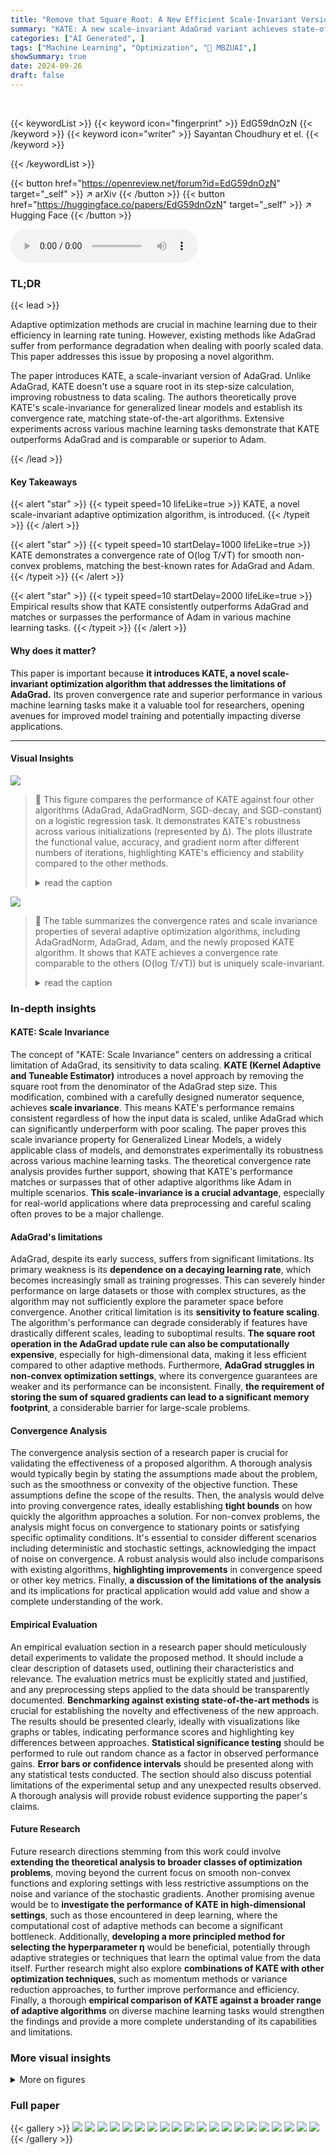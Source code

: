 ```yaml
---
title: "Remove that Square Root: A New Efficient Scale-Invariant Version of AdaGrad"
summary: "KATE: A new scale-invariant AdaGrad variant achieves state-of-the-art convergence without square roots, outperforming AdaGrad and matching/exceeding Adam's performance."
categories: ["AI Generated", ]
tags: ["Machine Learning", "Optimization", "🏢 MBZUAI",]
showSummary: true
date: 2024-09-26
draft: false
---
```


<br>

{{< keywordList >}}
{{< keyword icon="fingerprint" >}} EdG59dnOzN {{< /keyword >}}
{{< keyword icon="writer" >}} Sayantan Choudhury et el. {{< /keyword >}}
 
{{< /keywordList >}}

{{< button href="https://openreview.net/forum?id=EdG59dnOzN" target="_self" >}}
↗ arXiv
{{< /button >}}
{{< button href="https://huggingface.co/papers/EdG59dnOzN" target="_self" >}}
↗ Hugging Face
{{< /button >}}



<audio controls>
    <source src="https://ai-paper-reviewer.com/EdG59dnOzN/podcast.wav" type="audio/wav">
    Your browser does not support the audio element.
</audio>


### TL;DR


{{< lead >}}

Adaptive optimization methods are crucial in machine learning due to their efficiency in learning rate tuning. However, existing methods like AdaGrad suffer from performance degradation when dealing with poorly scaled data.  This paper addresses this issue by proposing a novel algorithm. 

The paper introduces KATE, a scale-invariant version of AdaGrad. Unlike AdaGrad, KATE doesn't use a square root in its step-size calculation, improving robustness to data scaling.  The authors theoretically prove KATE's scale-invariance for generalized linear models and establish its convergence rate, matching state-of-the-art algorithms.  Extensive experiments across various machine learning tasks demonstrate that KATE outperforms AdaGrad and is comparable or superior to Adam.

{{< /lead >}}


#### Key Takeaways

{{< alert "star" >}}
{{< typeit speed=10 lifeLike=true >}} KATE, a novel scale-invariant adaptive optimization algorithm, is introduced. {{< /typeit >}}
{{< /alert >}}

{{< alert "star" >}}
{{< typeit speed=10 startDelay=1000 lifeLike=true >}} KATE demonstrates a convergence rate of O(log T/√T) for smooth non-convex problems, matching the best-known rates for AdaGrad and Adam. {{< /typeit >}}
{{< /alert >}}

{{< alert "star" >}}
{{< typeit speed=10 startDelay=2000 lifeLike=true >}} Empirical results show that KATE consistently outperforms AdaGrad and matches or surpasses the performance of Adam in various machine learning tasks. {{< /typeit >}}
{{< /alert >}}

#### Why does it matter?
This paper is important because **it introduces KATE, a novel scale-invariant optimization algorithm that addresses the limitations of AdaGrad.**  Its proven convergence rate and superior performance in various machine learning tasks make it a valuable tool for researchers, opening avenues for improved model training and potentially impacting diverse applications.

------
#### Visual Insights



![](https://ai-paper-reviewer.com/EdG59dnOzN/figures_7_1.jpg)

> 🔼 This figure compares the performance of KATE against four other algorithms (AdaGrad, AdaGradNorm, SGD-decay, and SGD-constant) on a logistic regression task.  It demonstrates KATE's robustness across various initializations (represented by Δ). The plots illustrate the functional value, accuracy, and gradient norm after different numbers of iterations, highlighting KATE's efficiency and stability compared to the other methods.
> <details>
> <summary>read the caption</summary>
> Figure 1: Comparison of KATE with AdaGrad, AdaGradNorm, SGD-decay and SGD-constant for different values of ∆ (on x-axis) for logistic regression model. Figure 1a, 1b and 1c plots the functional value f (wt) (on y-axis) after 104, 5 × 104, and 105 iterations respectively.
> </details>





![](https://ai-paper-reviewer.com/EdG59dnOzN/tables_2_1.jpg)

> 🔼 The table summarizes the convergence rates and scale invariance properties of several adaptive optimization algorithms, including AdaGradNorm, AdaGrad, Adam, and the newly proposed KATE algorithm.  It shows that KATE achieves a convergence rate comparable to the others (O(log T/√T)) but is uniquely scale-invariant.
> <details>
> <summary>read the caption</summary>
> Table 1: Summary of convergence guarantees for closely-related adaptive algorithms to solve smooth non-convex stochastic optimization problems. Convergence rates are given in terms of mint∈[T] E [||∇f(wt)||]². We highlight KATE's scale-invariance property for problems of type (4).
> </details>





### In-depth insights


#### KATE: Scale Invariance
The concept of "KATE: Scale Invariance" centers on addressing a critical limitation of AdaGrad, its sensitivity to data scaling.  **KATE (Kernel Adaptive and Tuneable Estimator)** introduces a novel approach by removing the square root from the denominator of the AdaGrad step size. This modification, combined with a carefully designed numerator sequence, achieves **scale invariance**. This means KATE's performance remains consistent regardless of how the input data is scaled, unlike AdaGrad which can significantly underperform with poor scaling.  The paper proves this scale invariance property for Generalized Linear Models, a widely applicable class of models, and demonstrates experimentally its robustness across various machine learning tasks. The theoretical convergence rate analysis provides further support, showing that KATE's performance matches or surpasses that of other adaptive algorithms like Adam in multiple scenarios. **This scale-invariance is a crucial advantage**, especially for real-world applications where data preprocessing and careful scaling often proves to be a major challenge.

#### AdaGrad's limitations
AdaGrad, despite its early success, suffers from significant limitations.  Its primary weakness is its **dependence on a decaying learning rate**, which becomes increasingly small as training progresses.  This can severely hinder performance on large datasets or those with complex structures, as the algorithm may not sufficiently explore the parameter space before convergence.  Another critical limitation is its **sensitivity to feature scaling**.  The algorithm's performance can degrade considerably if features have drastically different scales, leading to suboptimal results.  **The square root operation in the AdaGrad update rule can also be computationally expensive**, especially for high-dimensional data, making it less efficient compared to other adaptive methods.  Furthermore, **AdaGrad struggles in non-convex optimization settings**, where its convergence guarantees are weaker and its performance can be inconsistent.  Finally, **the requirement of storing the sum of squared gradients can lead to a significant memory footprint**, a considerable barrier for large-scale problems.

#### Convergence Analysis
The convergence analysis section of a research paper is crucial for validating the effectiveness of a proposed algorithm.  A thorough analysis would typically begin by stating the assumptions made about the problem, such as the smoothness or convexity of the objective function. These assumptions define the scope of the results.  Then, the analysis would delve into proving convergence rates, ideally establishing **tight bounds** on how quickly the algorithm approaches a solution. For non-convex problems, the analysis might focus on convergence to stationary points or satisfying specific optimality conditions.   It's essential to consider different scenarios including deterministic and stochastic settings, acknowledging the impact of noise on convergence.  A robust analysis would also include comparisons with existing algorithms, **highlighting improvements** in convergence speed or other key metrics.  Finally, **a discussion of the limitations of the analysis** and its implications for practical application would add value and show a complete understanding of the work.

#### Empirical Evaluation
An empirical evaluation section in a research paper should meticulously detail experiments to validate the proposed method.  It should include a clear description of datasets used, outlining their characteristics and relevance. The evaluation metrics must be explicitly stated and justified, and any preprocessing steps applied to the data should be transparently documented.  **Benchmarking against existing state-of-the-art methods** is crucial for establishing the novelty and effectiveness of the new approach.  The results should be presented clearly, ideally with visualizations like graphs or tables, indicating performance scores and highlighting key differences between approaches.   **Statistical significance testing** should be performed to rule out random chance as a factor in observed performance gains.   **Error bars or confidence intervals** should be presented along with any statistical tests conducted.  The section should also discuss potential limitations of the experimental setup and any unexpected results observed.  A thorough analysis will provide robust evidence supporting the paper's claims.

#### Future Research
Future research directions stemming from this work could involve **extending the theoretical analysis to broader classes of optimization problems**, moving beyond the current focus on smooth non-convex functions and exploring settings with less restrictive assumptions on the noise and variance of the stochastic gradients.  Another promising avenue would be to **investigate the performance of KATE in high-dimensional settings**, such as those encountered in deep learning, where the computational cost of adaptive methods can become a significant bottleneck.  Additionally, **developing a more principled method for selecting the hyperparameter η** would be beneficial, potentially through adaptive strategies or techniques that learn the optimal value from the data itself.  Further research might also explore **combinations of KATE with other optimization techniques**, such as momentum methods or variance reduction approaches, to further improve performance and efficiency. Finally, a thorough **empirical comparison of KATE against a broader range of adaptive algorithms** on diverse machine learning tasks would strengthen the findings and provide a more complete understanding of its capabilities and limitations.


### More visual insights

<details>
<summary>More on figures
</summary>


![](https://ai-paper-reviewer.com/EdG59dnOzN/figures_7_2.jpg)

> 🔼 The figure compares the performance of KATE against four other algorithms (AdaGrad, AdaGradNorm, SGD-decay, and SGD-constant) on three different datasets from LIBSVM (heart, australian, and splice).  The plots show both the functional value (loss) and the accuracy over 5000 iterations.  This illustrates KATE's performance in comparison to other methods on real-world datasets.
> <details>
> <summary>read the caption</summary>
> Figure 2: Comparison of KATE with AdaGrad, AdaGradNorm, SGD-decay and SGD-constant on datasets heart, australian, and splice from LIBSVM. Figures 2a, 2b and 2c plot the functional value f(wt), while 2d, 2e and 2f plot the accuracy on y-axis for 5, 000 iterations.
> </details>



![](https://ai-paper-reviewer.com/EdG59dnOzN/figures_8_1.jpg)

> 🔼 This figure compares the performance of KATE against AdaGrad, AdaGradNorm, SGD with decay, and SGD with constant step size on a logistic regression task.  The x-axis represents different values of Δ, a hyperparameter related to scaling.  The y-axis in subfigures (a), (b), and (c) shows the functional value f(w<sub>t</sub>) at various iteration counts (10<sup>4</sup>, 5 * 10<sup>4</sup>, and 10<sup>5</sup>, respectively). The experiment highlights KATE's robustness and scale invariance across different initializations.
> <details>
> <summary>read the caption</summary>
> Figure 1: Comparison of KATE with AdaGrad, AdaGradNorm, SGD-decay and SGD-constant for different values of ∆ (on x-axis) for logistic regression model. Figure 1a, 1b and 1c plots the functional value f (wt) (on y-axis) after 104, 5 × 104, and 105 iterations respectively.
> </details>



![](https://ai-paper-reviewer.com/EdG59dnOzN/figures_9_1.jpg)

> 🔼 This figure compares the performance of KATE, AdaGrad and Adam on the task of training ResNet18 on the CIFAR10 dataset.  The x-axis represents the number of iterations, and the y-axis shows both the test accuracy and cross-entropy loss. Different learning rates (indicated by different colors and line styles) are used for each algorithm. The figure demonstrates that KATE achieves better performance than AdaGrad and Adam across a range of learning rates.
> <details>
> <summary>read the caption</summary>
> Figure 3: CIFAR10: η = 0
> </details>



![](https://ai-paper-reviewer.com/EdG59dnOzN/figures_9_2.jpg)

> 🔼 This figure compares the performance of KATE and Adam optimizers on the emotion classification task using the RoBERTa model.  The x-axis represents the number of epochs (training iterations), and the y-axis shows the test accuracy.  The plot demonstrates that KATE achieves comparable performance to Adam on this specific task.
> <details>
> <summary>read the caption</summary>
> Figure 10: Emotion: η = 0.001
> </details>



![](https://ai-paper-reviewer.com/EdG59dnOzN/figures_14_1.jpg)

> 🔼 This figure compares the performance of KATE against AdaGrad, AdaGradNorm, SGD with decay, and SGD with constant step size on a logistic regression task.  The x-axis represents different values of ∆ (a hyperparameter), while the y-axis shows the functional value (loss) after 10<sup>4</sup>, 5 × 10<sup>4</sup>, and 10<sup>5</sup> iterations (across subfigures (a), (b), and (c), respectively).  The results illustrate KATE's robustness and superior performance across a range of ∆ values, highlighting its adaptability and efficiency.
> <details>
> <summary>read the caption</summary>
> Figure 1: Comparison of KATE with AdaGrad, AdaGradNorm, SGD-decay and SGD-constant for different values of ∆ (on x-axis) for logistic regression model. Figure 1a, 1b and 1c plots the functional value f (wt) (on y-axis) after 104, 5 × 104, and 105 iterations respectively.
> </details>



![](https://ai-paper-reviewer.com/EdG59dnOzN/figures_24_1.jpg)

> 🔼 This figure demonstrates the scale invariance of KATE.  Subfigures (a) and (b) show that the functional value and accuracy are virtually identical for both scaled and unscaled datasets, supporting the theoretical findings of scale invariance. Subfigure (c) further corroborates this by showing that the gradient norms are also the same for scaled and unscaled data. This indicates the algorithm's performance is unaffected by data scaling.
> <details>
> <summary>read the caption</summary>
> Figure 11: Comparison of KATE on scaled and un-scaled data. Figures 11a, and 11b plot the functional value f(wt) and accuracy on scaled and unscaled data, respectively. Figure 11c plots ||∇f(wt)||² and ||∇f(wt)||v-2 for unscaled and scaled data respectively.
> </details>



![](https://ai-paper-reviewer.com/EdG59dnOzN/figures_24_2.jpg)

> 🔼 This figure compares the performance of the AdaGrad algorithm on scaled and unscaled data.  Subfigure (a) shows the functional value f(wt) over iterations for both datasets. Subfigure (b) displays the accuracy achieved on both datasets, and subfigure (c) shows the gradient norms (||∇f(wt)||² and ||∇f(wt)||v-2) for the unscaled and scaled datasets, respectively, to demonstrate the lack of scale invariance of AdaGrad.
> <details>
> <summary>read the caption</summary>
> Figure 12: Comparison of AdaGrad on scaled and un-scaled data. Figures 12a, and 12b plot the functional value f(wt) and accuracy on scaled and unscaled data, respectively. Figure 12c plots ||∇f(wt)||² and ||∇f(wt)||v-2 for unscaled and scaled data respectively.
> </details>



</details>






### Full paper

{{< gallery >}}
<img src="https://ai-paper-reviewer.com/EdG59dnOzN/1.png" class="grid-w50 md:grid-w33 xl:grid-w25" />
<img src="https://ai-paper-reviewer.com/EdG59dnOzN/2.png" class="grid-w50 md:grid-w33 xl:grid-w25" />
<img src="https://ai-paper-reviewer.com/EdG59dnOzN/3.png" class="grid-w50 md:grid-w33 xl:grid-w25" />
<img src="https://ai-paper-reviewer.com/EdG59dnOzN/4.png" class="grid-w50 md:grid-w33 xl:grid-w25" />
<img src="https://ai-paper-reviewer.com/EdG59dnOzN/5.png" class="grid-w50 md:grid-w33 xl:grid-w25" />
<img src="https://ai-paper-reviewer.com/EdG59dnOzN/6.png" class="grid-w50 md:grid-w33 xl:grid-w25" />
<img src="https://ai-paper-reviewer.com/EdG59dnOzN/7.png" class="grid-w50 md:grid-w33 xl:grid-w25" />
<img src="https://ai-paper-reviewer.com/EdG59dnOzN/8.png" class="grid-w50 md:grid-w33 xl:grid-w25" />
<img src="https://ai-paper-reviewer.com/EdG59dnOzN/9.png" class="grid-w50 md:grid-w33 xl:grid-w25" />
<img src="https://ai-paper-reviewer.com/EdG59dnOzN/10.png" class="grid-w50 md:grid-w33 xl:grid-w25" />
<img src="https://ai-paper-reviewer.com/EdG59dnOzN/11.png" class="grid-w50 md:grid-w33 xl:grid-w25" />
<img src="https://ai-paper-reviewer.com/EdG59dnOzN/12.png" class="grid-w50 md:grid-w33 xl:grid-w25" />
<img src="https://ai-paper-reviewer.com/EdG59dnOzN/13.png" class="grid-w50 md:grid-w33 xl:grid-w25" />
<img src="https://ai-paper-reviewer.com/EdG59dnOzN/14.png" class="grid-w50 md:grid-w33 xl:grid-w25" />
<img src="https://ai-paper-reviewer.com/EdG59dnOzN/15.png" class="grid-w50 md:grid-w33 xl:grid-w25" />
<img src="https://ai-paper-reviewer.com/EdG59dnOzN/16.png" class="grid-w50 md:grid-w33 xl:grid-w25" />
<img src="https://ai-paper-reviewer.com/EdG59dnOzN/17.png" class="grid-w50 md:grid-w33 xl:grid-w25" />
<img src="https://ai-paper-reviewer.com/EdG59dnOzN/18.png" class="grid-w50 md:grid-w33 xl:grid-w25" />
<img src="https://ai-paper-reviewer.com/EdG59dnOzN/19.png" class="grid-w50 md:grid-w33 xl:grid-w25" />
<img src="https://ai-paper-reviewer.com/EdG59dnOzN/20.png" class="grid-w50 md:grid-w33 xl:grid-w25" />
{{< /gallery >}}